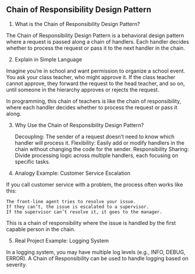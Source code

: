 ## Chain of Responsibility Design Pattern

1. What is the Chain of Responsibility Design Pattern?

The Chain of Responsibility Design Pattern is a behavioral design pattern where a request is passed along a chain of handlers. 
Each handler decides whether to process the request or pass it to the next handler in the chain.

2. Explain in Simple Language

Imagine you’re in school and want permission to organize a school event. 
You ask your class teacher, who might approve it. 
If the class teacher cannot approve, they forward the request to the head teacher, and so on, until someone in the hierarchy approves or rejects the request.

In programming, this chain of teachers is like the chain of responsibility, where each handler decides whether to process the request or pass it along.

3. Why Use the Chain of Responsibility Design Pattern?

    Decoupling: The sender of a request doesn’t need to know which handler will process it.
    Flexibility: Easily add or modify handlers in the chain without changing the code for the sender.
    Responsibility Sharing: Divide processing logic across multiple handlers, each focusing on specific tasks.

4. Analogy Example: Customer Service Escalation

If you call customer service with a problem, the process often works like this:

    The front-line agent tries to resolve your issue.
    If they can’t, the issue is escalated to a supervisor.
    If the supervisor can’t resolve it, it goes to the manager.

This is a chain of responsibility where the issue is handled by the first capable person in the chain.

5. Real Project Example: Logging System

In a logging system, you may have multiple log levels (e.g., INFO, DEBUG, ERROR). A Chain of Responsibility can be used to handle logging based on severity.